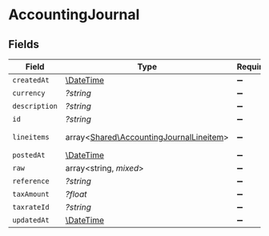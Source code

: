 # AccountingJournal


## Fields

| Field                                                                                       | Type                                                                                        | Required                                                                                    | Description                                                                                 |
| ------------------------------------------------------------------------------------------- | ------------------------------------------------------------------------------------------- | ------------------------------------------------------------------------------------------- | ------------------------------------------------------------------------------------------- |
| `createdAt`                                                                                 | [\DateTime](https://www.php.net/manual/en/class.datetime.php)                               | :heavy_minus_sign:                                                                          | N/A                                                                                         |
| `currency`                                                                                  | *?string*                                                                                   | :heavy_minus_sign:                                                                          | N/A                                                                                         |
| `description`                                                                               | *?string*                                                                                   | :heavy_minus_sign:                                                                          | N/A                                                                                         |
| `id`                                                                                        | *?string*                                                                                   | :heavy_minus_sign:                                                                          | N/A                                                                                         |
| `lineitems`                                                                                 | array<[Shared\AccountingJournalLineitem](../../Models/Shared/AccountingJournalLineitem.md)> | :heavy_minus_sign:                                                                          | new field name                                                                              |
| `postedAt`                                                                                  | [\DateTime](https://www.php.net/manual/en/class.datetime.php)                               | :heavy_minus_sign:                                                                          | N/A                                                                                         |
| `raw`                                                                                       | array<string, *mixed*>                                                                      | :heavy_minus_sign:                                                                          | N/A                                                                                         |
| `reference`                                                                                 | *?string*                                                                                   | :heavy_minus_sign:                                                                          | N/A                                                                                         |
| `taxAmount`                                                                                 | *?float*                                                                                    | :heavy_minus_sign:                                                                          | N/A                                                                                         |
| `taxrateId`                                                                                 | *?string*                                                                                   | :heavy_minus_sign:                                                                          | N/A                                                                                         |
| `updatedAt`                                                                                 | [\DateTime](https://www.php.net/manual/en/class.datetime.php)                               | :heavy_minus_sign:                                                                          | N/A                                                                                         |
